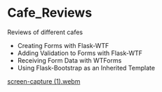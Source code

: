 # Cafe_Reviews
 Reviews of different cafes
 
- Creating Forms with Flask-WTF
- Adding Validation to Forms with Flask-WTF
- Receiving Form Data with WTForms
- Using Flask-Bootstrap as an Inherited Template

[screen-capture (1).webm](https://github.com/AymirAydinli/Cafe-Reviews/assets/22778361/cbc2c321-2653-42e8-b2f0-471f66d44261)
